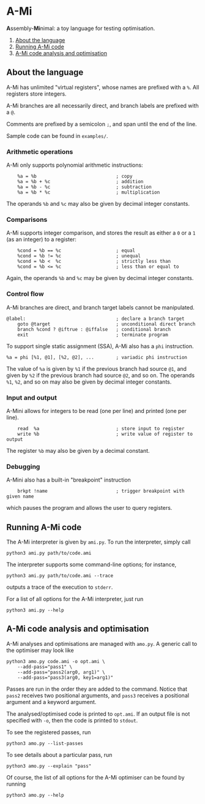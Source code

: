 # A-Mi
**A**ssembly-**Mi**nimal: a toy language for testing optimisation.

1. [About the language](#about-the-language)
1. [Running A-Mi code](#running-a-mi-code)
1. [A-Mi code analysis and optimisation](#a-mi-code-analysis-and-optimisation)

## About the language

A-Mi has unlimited "virtual registers", whose names are prefixed with a `%`.
All registers store integers.

A-Mi branches are all necessarily direct, and branch labels are prefixed with a `@`.

Comments are prefixed by a semicolon `;`, and span until the end of the line.

Sample code can be found in `examples/`.

### Arithmetic operations

A-Mi only supports polynomial arithmetic instructions:
```
    %a = %b                             ; copy
    %a = %b + %c                        ; addition
    %a = %b - %c                        ; subtraction
    %a = %b * %c                        ; multiplication
```

The operands `%b` and `%c` may also be given by decimal integer constants.

### Comparisons

A-Mi supports integer comparison, and stores the result as either a `0` or a `1` (as an integer) to a register:
```
    %cond = %b == %c                    ; equal
    %cond = %b != %c                    ; unequal
    %cond = %b <  %c                    ; strictly less than
    %cond = %b <= %c                    ; less than or equal to
```

Again, the operands `%b` and `%c` may be given by decimal integer constants.

### Control flow

A-Mi branches are direct, and branch target labels cannot be manipulated.
```
@label:                                 ; declare a branch target
    goto @target                        ; unconditional direct branch
    branch %cond ? @iftrue : @iffalse   ; conditional branch
    exit                                ; terminate program
```
To support single static assignment (SSA), A-Mi also has a `phi` instruction.
```
%a = phi [%1, @1], [%2, @2], ...        ; variadic phi instruction
```
The value of `%a` is given by `%1` if the previous branch had source `@1`, and given by `%2` if the previous branch had source `@2`, and so on.
The operands `%1`, `%2`, and so on may also be given by decimal integer constants.

### Input and output

A-Mini allows for integers to be read (one per line) and printed (one per line).

```
    read  %a                            ; store input to register
    write %b                            ; write value of register to output
```
The register `%b` may also be given by a decimal constant.

### Debugging

A-Mini also has a built-in "breakpoint" instruction
```
    brkpt !name                         ; trigger breakpoint with given name
```
which pauses the program and allows the user to query registers.


## Running A-Mi code

The A-Mi interpreter is given by `ami.py`.
To run the interpreter, simply call
```console
python3 ami.py path/to/code.ami
```
The interpreter supports some command-line options; for instance,
```console
python3 ami.py path/to/code.ami --trace
```
outputs a trace of the execution to `stderr`.

For a list of all options for the A-Mi interpreter, just run
```console
python3 ami.py --help
```

## A-Mi code analysis and optimisation

A-Mi analyses and optimisations are managed with `amo.py`.
A generic call to the optimiser may look like
```console
python3 amo.py code.ami -o opt.ami \
    --add-pass="pass1" \
    --add-pass="pass2(arg0, arg1)" \
    --add-pass="pass3(arg0, key1=arg1)"
```
Passes are run in the order they are added to the command.
Notice that `pass2` receives two positional arguments, and `pass3` receives a positional argument and a keyword argument.

The analysed/optimised code is printed to `opt.ami`.
If an output file is not specified with `-o`, then the code is printed to `stdout`.

To see the registered passes, run
```console
python3 amo.py --list-passes
```

To see details about a particular pass, run
```console
python3 amo.py --explain "pass"
```

Of course, the list of all options for the A-Mi optimiser can be found by running
```console
python3 amo.py --help
```
